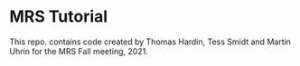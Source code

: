 # MRS Tutorial

This repo. contains code created by Thomas Hardin, Tess Smidt and Martin Uhrin for the MRS Fall meeting, 2021.


